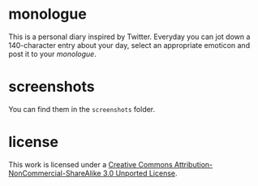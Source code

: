 # monologue

This is a personal diary inspired by Twitter. Everyday you can jot down a 140-character entry about your day, select an appropriate emoticon and post it to your *monologue*.

# screenshots

You can find them in the `screenshots` folder.

# license

This work is licensed under a [Creative Commons Attribution-NonCommercial-ShareAlike 3.0 Unported License](http://creativecommons.org/licenses/by-nc-sa/3.0/deed.en_US).
